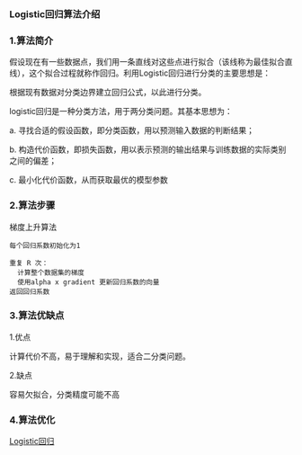 
### Logistic回归算法介绍

### 1.算法简介

假设现在有一些数据点，我们用一条直线对这些点进行拟合（该线称为最佳拟合直线），这个拟合过程就称作回归。利用Logistic回归进行分类的主要思想是：

根据现有数据对分类边界建立回归公式，以此进行分类。

logistic回归是一种分类方法，用于两分类问题。其基本思想为：

a. 寻找合适的假设函数，即分类函数，用以预测输入数据的判断结果；

b. 构造代价函数，即损失函数，用以表示预测的输出结果与训练数据的实际类别之间的偏差；

c. 最小化代价函数，从而获取最优的模型参数


### 2.算法步骤

梯度上升算法
```
每个回归系数初始化为1

重复 R 次：
  计算整个数据集的梯度
  使用alpha x gradient 更新回归系数的向量
返回回归系数
```

### 3.算法优缺点

1.优点

计算代价不高，易于理解和实现，适合二分类问题。

2.缺点

容易欠拟合，分类精度可能不高


### 4.算法优化

[Logistic回归](https://www.cnblogs.com/alfred2017/p/6627824.html)




